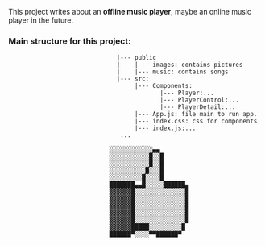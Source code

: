 This project writes about an **offline music player**, maybe an online music player in the future.

### Main structure for this project:
  
  ```
                                |--- public
                                |    |--- images: contains pictures
                                |    |--- music: contains songs
                                |--- src:
                                     |--- Components:
                                            |--- Player:...
                                            |--- PlayerControl:...
                                            |--- PlayerDetail:...
                                     |--- App.js: file main to run app. 
                                     |--- index.css: css for components
                                     |--- index.js:...
                                 ...
   ```
                                 
                                ░░░░░░░░░░░░▄▄
                                ░░░░░░░░░░░█░░█
                                ░░░░░░░░░░░█░░█
                                ░░░░░░░░░░█░░░█
                                ░░░░░░░░░█░░░░█
                                ███████▄▄█░░░░░██████▄
                                ▓▓▓▓▓▓█░░░░░░░░░░░░░░█
                                ▓▓▓▓▓▓█░░░░░░░░░░░░░░█
                                ▓▓▓▓▓▓█░░░░░░░░░░░░░░█
                                ▓▓▓▓▓▓█░░░░░░░░░░░░░░█
                                ▓▓▓▓▓▓█░░░░░░░░░░░░░░█
                                ▓▓▓▓▓▓█████░░░░░░░░░█
                                ██████▀░░░░▀▀██████▀ 
                                 
                                
                                
                                
                                
                                
                                
                                
                                
                                
                                
                                
                                
                                
                                
                                
                                
